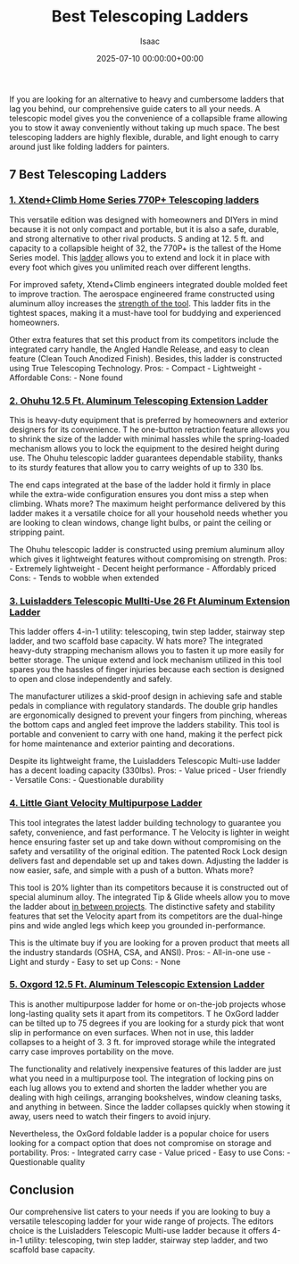 ﻿---
title: Best Telescoping Ladders
description: If you are looking for an alternative to heavy and cumbersome ladders that lag you behind, our comprehensive guide caters to all your needs. A telescopic...
slug: /best-telescoping-ladders/
date: 2025-07-10 00:00:00+00:00
lastmod: 2025-07-10 00:00:00+03:00
author: Isaac
categories:
- Sprayers
tags:
- sprayers
- ladder
- reviewed
layout: post
---

If you are looking for an alternative to heavy and cumbersome ladders that lag you behind, our comprehensive guide caters to all your needs. A telescopic model gives you the convenience of a collapsible frame allowing you to stow it away conveniently without taking up much space. The best telescoping ladders are highly flexible, durable, and light enough to carry around just like folding ladders for painters.

##  **7 Best Telescoping Ladders**

###  [1. Xtend+Climb Home Series 770P+ Telescoping ladders](https://www.amazon.com/dp/B00FX9M8CG/?tag=p-policy-20)

This versatile edition was designed with homeowners and DIYers in mind because it is not only compact and portable, but it is also a safe, durable, and strong alternative to other rival products. S anding at 12. 5 ft. and capacity to a collapsible height of 32, the 770P+ is the tallest of the Home Series model. This [ladder](https://pestpolicy.com/best-folding-ladders-for-painters/) allows you to extend and lock it in place with every foot which gives you unlimited reach over different lengths.

For improved safety, Xtend+Climb engineers integrated double molded feet to improve traction. The aerospace engineered frame constructed using aluminum alloy increases the [strength of the tool](https://pestpolicy.com/best-ladder-for-painting-2-story-house/). This ladder fits in the tightest spaces, making it a must-have tool for buddying and experienced homeowners.

Other extra features that set this product from its competitors include the integrated carry handle, the Angled Handle Release, and easy to clean feature (Clean Touch Anodized Finish). Besides, this ladder is constructed using True Telescoping Technology. Pros: - Compact - Lightweight - Affordable Cons: - None found

###  [2. Ohuhu 12.5 Ft. Aluminum Telescoping Extension Ladder](https://www.amazon.com/dp/B01LAHCOQ4/?tag=p-policy-20)

This is heavy-duty equipment that is preferred by homeowners and exterior designers for its convenience. T he one-button retraction feature allows you to shrink the size of the ladder with minimal hassles while the spring-loaded mechanism allows you to lock the equipment to the desired height during use. The Ohuhu telescopic ladder guarantees dependable stability, thanks to its sturdy features that allow you to carry weights of up to 330 lbs.

The end caps integrated at the base of the ladder hold it firmly in place while the extra-wide configuration ensures you dont miss a step when climbing. Whats more? The maximum height performance delivered by this ladder makes it a versatile choice for all your household needs whether you are looking to clean windows, change light bulbs, or paint the ceiling or stripping paint.

The Ohuhu telescopic ladder is constructed using premium aluminum alloy which gives it lightweight features without compromising on strength. Pros: - Extremely lightweight - Decent height performance - Affordably priced Cons: - Tends to wobble when extended

###  [3. Luisladders Telescopic Mullti-Use 26 Ft Aluminum Extension Ladder](https://www.amazon.com/dp/B01FUCCPPA/?tag=p-policy-20)

This ladder offers 4-in-1 utility: telescoping, twin step ladder, stairway step ladder, and two scaffold base capacity. W hats more? The integrated heavy-duty strapping mechanism allows you to fasten it up more easily for better storage. The unique extend and lock mechanism utilized in this tool spares you the hassles of finger injuries because each section is designed to open and close independently and safely.

The manufacturer utilizes a skid-proof design in achieving safe and stable pedals in compliance with regulatory standards. The double grip handles are ergonomically designed to prevent your fingers from pinching, whereas the bottom caps and angled feet improve the ladders stability. This tool is portable and convenient to carry with one hand, making it the perfect pick for home maintenance and exterior painting and decorations.

Despite its lightweight frame, the Luisladders Telescopic Multi-use ladder has a decent loading capacity (330lbs). Pros: - Value priced - User friendly - Versatile Cons: - Questionable durability

###  [4. Little Giant Velocity Multipurpose Ladder](https://www.amazon.com/dp/B00E1AQE46/?tag=p-policy-20)

This tool integrates the latest ladder building technology to guarantee you safety, convenience, and fast performance. T he Velocity is lighter in weight hence ensuring faster set up and take down without compromising on the safety and versatility of the original edition. The patented Rock Lock design delivers fast and dependable set up and takes down. Adjusting the ladder is now easier, safe, and simple with a push of a button. Whats more?

This tool is 20% lighter than its competitors because it is constructed out of special aluminum alloy. The integrated Tip & Glide wheels allow you to move the ladder about [in between projects](https://pestpolicy.com/best-paint-sprayer-for-interior-walls/). The distinctive safety and stability features that set the Velocity apart from its competitors are the dual-hinge pins and wide angled legs which keep you grounded in-performance.

This is the ultimate buy if you are looking for a proven product that meets all the industry standards (OSHA, CSA, and ANSI). Pros: - All-in-one use - Light and sturdy - Easy to set up Cons: - None

###  [5. Oxgord 12.5 Ft. Aluminum Telescopic Extension Ladder](https://www.amazon.com/dp/B01JY9QAPQ/?tag=p-policy-20)

This is another multipurpose ladder for home or on-the-job projects whose long-lasting quality sets it apart from its competitors. T he OxGord ladder can be tilted up to 75 degrees if you are looking for a sturdy pick that wont slip in performance on even surfaces. When not in use, this ladder collapses to a height of 3. 3 ft. for improved storage while the integrated carry case improves portability on the move.

The functionality and relatively inexpensive features of this ladder are just what you need in a multipurpose tool. The integration of locking pins on each lug allows you to extend and shorten the ladder whether you are dealing with high ceilings, arranging bookshelves, window cleaning tasks, and anything in between. Since the ladder collapses quickly when stowing it away, users need to watch their fingers to avoid injury.

Nevertheless, the OxGord foldable ladder is a popular choice for users looking for a compact option that does not compromise on storage and portability. Pros: - Integrated carry case - Value priced - Easy to use Cons: - Questionable quality

##  Conclusion

Our comprehensive list caters to your needs if you are looking to buy a versatile telescoping ladder for your wide range of projects. The editors choice is the Luisladders Telescopic Multi-use ladder because it offers 4-in-1 utility: telescoping, twin step ladder, stairway step ladder, and two scaffold base capacity.

